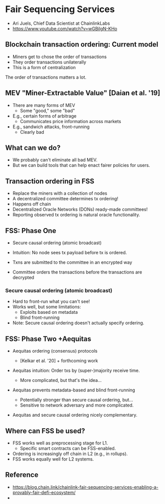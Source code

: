 # Fair Sequencing Services
- Ari Juels, Chief Data Scientist at ChainlinkLabs
- https://www.youtube.com/watch?v=wGBilgN-KHo

## Blockchain transaction ordering: Current model
- Miners get to chose the order of transactions 
- They order transactions unilaterally
- This is a form of centralization

The order of transactions matters a lot.

## MEV "Miner-Extractable Value" [Daian et al. '19]
- There are many forms of MEV
	- Some "good," some "bad"
- E.g., certain forms of arbitrage
	- Communicates price information across markets
- E.g., sandwich attacks, front-running
	- Clearly bad

## What can we do?
- We probably can't eliminate all bad MEV.
- But we can build tools that can help enact fairer policies for users.

## Transaction ordering in FSS
- Replace the miners with a collection of nodes
- A decentralized committee determines tx ordering!
- Happens off chain
- Decentralized Oracle Networks (DONs) ready-made committees!
- Reporting observed tx ordering is natural oracle functionality.

## FSS: Phase One
- Secure causal ordering (atomic broadcast)
- Intuition: No node sees tx payload before tx is ordered.

- Txns are submitted to the committee in an encrypted way
- Committee orders the transactions before the transactions are decrypted

### Secure causal ordering (atomic broadcast)
- Hard to front-run what you can't see!
- Works well, but some limitations:
	- Exploits based on metadata
	- Blind front-running
- Note: Secure causal ordering doesn't actually specify ordering.

## FSS: Phase Two +Aequitas
- Aequitas ordering (consensus) protocols
	- [Kelkar et al. '20] + forthcoming work
- Aequitas intuition: Order txs by (super-)majority receive time.
	- More complicated, but that's the idea...

- Aequitas prevents metadata-based and blind front-running
	- Potentially stronger than secure causal ordering, but...
	- Sensitive to network adversary and more complicated.
- Aequitas and secure causal ordering nicely complementary.

## Where can FSS be used?
- FSS works well as preprocessing stage for L1.
	- Specific smart contracts can be FSS-enabled.
- Ordering is increasingly off chain in L2 (e.g., in rollups).
- FSS works equally well for L2 systems.

## Reference 
- https://blog.chain.link/chainlink-fair-sequencing-services-enabling-a-provably-fair-defi-ecosystem/
- 